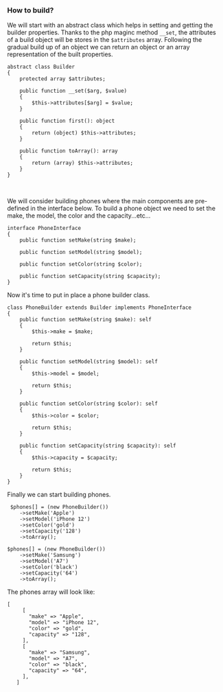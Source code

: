 ### How to build?
We will start with an abstract class which helps in setting and getting the builder properties.
Thanks to the php maginc method `__set`, the attributes of a build object will be stores in the `$attributes` array.
Following the gradual build up of an object we can return an object or an array representation of the built properties.

```
abstract class Builder
{
	protected array $attributes;

	public function __set($arg, $value)
	{
		$this->attributes[$arg] = $value;
	}

	public function first(): object
	{
		return (object) $this->attributes;
	}

	public function toArray(): array
	{
		return (array) $this->attributes;
	}
}
```

<br>

We will consider building phones where the main components are pre-defined in the interface below. 
To build a phone object we need to set the make, the model, the color and the capacity...etc...

```
interface PhoneInterface
{
	public function setMake(string $make);

	public function setModel(string $model);

	public function setColor(string $color);

	public function setCapacity(string $capacity);
}
```

Now it's time to put in place a phone builder class.

```
class PhoneBuilder extends Builder implements PhoneInterface
{
	public function setMake(string $make): self
	{
		$this->make = $make;

		return $this;
	}

	public function setModel(string $model): self
	{
		$this->model = $model;

		return $this;
	}

	public function setColor(string $color): self
	{
		$this->color = $color;

		return $this;
	}

	public function setCapacity(string $capacity): self
	{
		$this->capacity = $capacity;

		return $this;
	}
}
```

Finally we can start building phones.

```
 $phones[] = (new PhoneBuilder())
  	->setMake('Apple')
  	->setModel('iPhone 12')
	->setColor('gold')
	->setCapacity('128')
	->toArray();

$phones[] = (new PhoneBuilder())
  	->setMake('Samsung')
	->setModel('A7')
	->setColor('black')
	->setCapacity('64')
	->toArray();
```

The phones array will look like:

```
[
     [
       "make" => "Apple",
       "model" => "iPhone 12",
       "color" => "gold",
       "capacity" => "128",
     ],
     [
       "make" => "Samsung",
       "model" => "A7",
       "color" => "black",
       "capacity" => "64",
     ],
   ]
```

